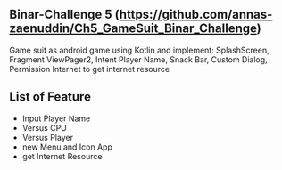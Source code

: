 ## Binar-Challenge 5 (https://github.com/annas-zaenuddin/Ch5_GameSuit_Binar_Challenge)
Game suit as android game using Kotlin and implement:
SplashScreen, Fragment ViewPager2, Intent Player Name, Snack Bar, Custom Dialog, Permission Internet to get internet resource

## List of Feature
- Input Player Name
- Versus CPU
- Versus Player
- new Menu and Icon App
- get Internet Resource
